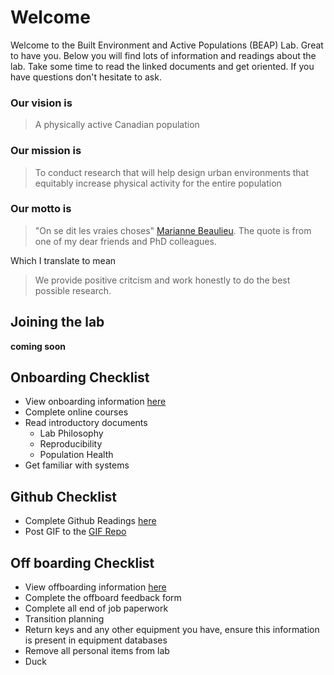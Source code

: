 # Welcome

Welcome to the Built Environment and Active Populations (BEAP) Lab. Great to have you. Below you will find lots of information and readings about the lab. Take some time to read the linked documents and get oriented. If you have questions don't hesitate to ask. 

### Our vision is 

> A physically active Canadian population

### Our mission is  

> To conduct research that will help design urban environments that equitably increase physical activity for the entire population

### Our motto is  

> "On se dit les vraies choses" [Marianne Beaulieu](https://www.linkedin.com/in/marianne-beaulieu-4b358866). The quote is from one of my dear friends and PhD colleagues. 

Which I translate to mean

> We provide positive critcism and work honestly to do the best possible research. 

## Joining the lab

__coming soon__

## Onboarding Checklist
* View onboarding information [here](https://github.com/walkabillylab/labguide/blob/master/Guide.md)
* Complete online courses
* Read introductory documents
    * Lab Philosophy
    * Reproducibility
    * Population Health
* Get familiar with systems

## Github Checklist
* Complete Github Readings [here](https://github.com/walkabillylab/labguide/blob/master/Github_Orientation.md)
* Post GIF to the [GIF Repo](https://github.com/walkabillylab/gif/blob/master/gif.md)

## Off boarding Checklist
* View offboarding information [here](https://github.com/walkabillylab/labguide/blob/master/offboarding.md)
* Complete the offboard feedback form
* Complete all end of job paperwork
* Transition planning
* Return keys and any other equipment you have, ensure this information is present in equipment databases
* Remove all personal items from lab
* Duck



